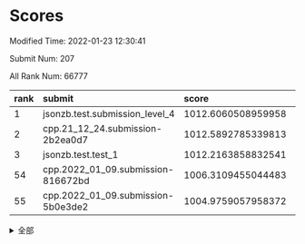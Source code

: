 # Scores

Modified Time: 2022-01-23 12:30:41

Submit Num: 207

All Rank Num: 66777

| rank |               submit               |       score        |       sigma        | pk_num |
| :--- | :--------------------------------- | :----------------- | :----------------- | :----- |
| 1    | jsonzb.test.submission_level_4     | 1012.6060508959958 | 0.8030403156488131 | 1291   |
| 2    | cpp.21_12_24.submission-2b2ea0d7   | 1012.5892785339813 | 0.7942085728296694 | 1290   |
| 3    | jsonzb.test.test_1                 | 1012.2163858832541 | 0.8058840248233317 | 1288   |
| 54   | cpp.2022_01_09.submission-816672bd | 1006.3109455044483 | 0.7520305018752724 | 1292   |
| 55   | cpp.2022_01_09.submission-5b0e3de2 | 1004.9759057958372 | 0.7139000336995054 | 1290   |


<details>
<summary>全部</summary>

| rank |                 submit                 |       score        |       sigma        | pk_num |
| :--- | :------------------------------------- | :----------------- | :----------------- | :----- |
| 1    | jsonzb.test.submission_level_4         | 1012.6060508959958 | 0.8030403156488131 | 1291   |
| 2    | cpp.21_12_24.submission-2b2ea0d7       | 1012.5892785339813 | 0.7942085728296694 | 1290   |
| 3    | jsonzb.test.test_1                     | 1012.2163858832541 | 0.8058840248233317 | 1288   |
| 4    | gobigger.level_3.submission_level_3_26 | 1011.5700623360405 | 0.7729084218154558 | 1294   |
| 5    | gobigger.level_3.submission_level_3_38 | 1011.4908408781464 | 0.7526240514502082 | 1292   |
| 6    | gobigger.level_3.submission_level_3_23 | 1011.2447640338586 | 0.7780246590781583 | 1285   |
| 7    | gobigger.level_3.submission_level_3_35 | 1011.2229374569916 | 0.7798605148552179 | 1289   |
| 8    | gobigger.level_3.submission_level_3_49 | 1011.2122046345141 | 0.7835414026021683 | 1290   |
| 9    | gobigger.level_3.submission_level_3_15 | 1011.1297432821486 | 0.7944231696504818 | 1285   |
| 10   | gobigger.level_3.submission_level_3_37 | 1010.9979930280477 | 0.7618946808878537 | 1287   |
| 11   | gobigger.level_3.submission_level_3_8  | 1010.9173078704683 | 0.7537701120396726 | 1284   |
| 12   | gobigger.level_3.submission_level_3_32 | 1010.7457521498253 | 0.7851819466982549 | 1288   |
| 13   | gobigger.level_3.submission_level_3_22 | 1010.6032781376125 | 0.7616830640746937 | 1292   |
| 14   | gobigger.level_3.submission_level_3_41 | 1010.5835560271772 | 0.742724958359904  | 1292   |
| 15   | gobigger.level_3.submission_level_3_4  | 1010.5798578371227 | 0.7759547420584805 | 1292   |
| 16   | gobigger.level_3.submission_level_3_13 | 1010.5743779719606 | 0.7511665356660222 | 1293   |
| 17   | gobigger.level_3.submission_level_3_31 | 1010.5475226207105 | 0.7481808906058293 | 1288   |
| 18   | gobigger.level_3.submission_level_3_43 | 1010.5067420833648 | 0.7758535178240471 | 1289   |
| 19   | gobigger.level_3.submission_level_3_29 | 1010.5037088393733 | 0.7707033932801505 | 1292   |
| 20   | gobigger.level_3.submission_level_3_36 | 1010.4318446550309 | 0.7816939357398076 | 1290   |
| 21   | gobigger.level_3.submission_level_3_16 | 1010.2897474435775 | 0.7644360325310435 | 1296   |
| 22   | gobigger.level_3.submission_level_3_44 | 1010.25934429595   | 0.7436077779252869 | 1289   |
| 23   | gobigger.level_3.submission_level_3_28 | 1010.2176777335512 | 0.7429067454918986 | 1294   |
| 24   | gobigger.level_3.submission_level_3_10 | 1010.1955378471567 | 0.7738895696111402 | 1291   |
| 25   | gobigger.level_3.submission_level_3_21 | 1010.1912404717972 | 0.7861198469202333 | 1293   |
| 26   | gobigger.level_3.submission_level_3_6  | 1010.1605144657525 | 0.77973574995657   | 1293   |
| 27   | gobigger.level_3.submission_level_3_20 | 1010.1367157550018 | 0.768245337864418  | 1287   |
| 28   | gobigger.level_3.submission_level_3_30 | 1010.1360869387998 | 0.7419440112530608 | 1297   |
| 29   | gobigger.level_3.submission_level_3_5  | 1010.1359110637922 | 0.7579884608449221 | 1293   |
| 30   | gobigger.level_3.submission_level_3_9  | 1009.9702729378027 | 0.7641645284801828 | 1292   |
| 31   | gobigger.level_3.submission_level_3_48 | 1009.9134265893033 | 0.7511076245121271 | 1290   |
| 32   | gobigger.level_3.submission_level_3_33 | 1009.8314640754342 | 0.7880347237546861 | 1282   |
| 33   | gobigger.level_3.submission_level_3_47 | 1009.8259296540419 | 0.7548497006367545 | 1295   |
| 34   | gobigger.level_3.submission_level_3_34 | 1009.7660462765607 | 0.7551732829540903 | 1283   |
| 35   | gobigger.level_3.submission_level_3_11 | 1009.7379305359218 | 0.7376961596657362 | 1285   |
| 36   | gobigger.level_3.submission_level_3_39 | 1009.6872893825102 | 0.7556465689790361 | 1293   |
| 37   | gobigger.level_3.submission_level_3_7  | 1009.6536064984198 | 0.7531493746241767 | 1288   |
| 38   | gobigger.level_3.submission_level_3_17 | 1009.6072063595793 | 0.7526872138557793 | 1290   |
| 39   | gobigger.level_3.submission_level_3_45 | 1009.476075368829  | 0.7491867607497393 | 1291   |
| 40   | gobigger.level_3.submission_level_3_12 | 1009.4582229832802 | 0.7639627162981475 | 1288   |
| 41   | gobigger.level_3.submission_level_3_46 | 1009.4476622380479 | 0.7460144152738933 | 1292   |
| 42   | gobigger.level_3.submission_level_3_24 | 1009.2100274380251 | 0.7569370848256689 | 1292   |
| 43   | gobigger.level_3.submission_level_3_14 | 1009.2002756574689 | 0.7520734046898943 | 1290   |
| 44   | gobigger.level_3.submission_level_3_18 | 1009.2000534082558 | 0.7626911986428355 | 1287   |
| 45   | gobigger.level_3.submission_level_3_19 | 1009.0085786393495 | 0.7326486225201448 | 1289   |
| 46   | gobigger.level_3.submission_level_3_1  | 1008.9828901002235 | 0.7485914465528811 | 1292   |
| 47   | gobigger.level_3.submission_level_3_27 | 1008.9490002564474 | 0.7624442815843017 | 1290   |
| 48   | gobigger.level_3.submission_level_3_40 | 1008.8348687927164 | 0.765425797220316  | 1291   |
| 49   | gobigger.level_3.submission_level_3_25 | 1008.6282380159155 | 0.7422795775640152 | 1289   |
| 50   | gobigger.level_3.submission_level_3_0  | 1008.5469763214979 | 0.7385664461919418 | 1289   |
| 51   | gobigger.level_3.submission_level_3_42 | 1008.4021034018223 | 0.7472204022406413 | 1288   |
| 52   | gobigger.level_3.submission_level_3_2  | 1008.2884670213245 | 0.7526600902726812 | 1296   |
| 53   | gobigger.level_3.submission_level_3_3  | 1008.2491383587252 | 0.7289488764133509 | 1294   |
| 54   | cpp.2022_01_09.submission-816672bd     | 1006.3109455044483 | 0.7520305018752724 | 1292   |
| 55   | cpp.2022_01_09.submission-5b0e3de2     | 1004.9759057958372 | 0.7139000336995054 | 1290   |
| 56   | gobigger.level_1.submission_level_1_7  | 1004.9349621862461 | 0.7093853605755892 | 1286   |
| 57   | gobigger.level_1.submission_level_1_23 | 1004.7397293516294 | 0.7294744906303126 | 1290   |
| 58   | gobigger.level_1.submission_level_1_12 | 1004.5829421632722 | 0.7146709357438402 | 1292   |
| 59   | gobigger.level_1.submission_level_1_9  | 1004.4422201640434 | 0.7189742715617641 | 1295   |
| 60   | gobigger.level_1.submission_level_1_11 | 1004.1940332886121 | 0.7325646464873588 | 1282   |
| 61   | gobigger.level_1.submission_level_1_10 | 1004.1130451137589 | 0.7183800848139219 | 1289   |
| 62   | gobigger.level_1.submission_level_1_35 | 1004.0050951553201 | 0.7114680495106114 | 1290   |
| 63   | gobigger.level_1.submission_level_1_39 | 1003.956474458873  | 0.7328618198065117 | 1292   |
| 64   | gobigger.level_1.submission_level_1_21 | 1003.935611102287  | 0.7267530421020164 | 1295   |
| 65   | gobigger.level_1.submission_level_1_26 | 1003.9267252381796 | 0.7272974765868406 | 1292   |
| 66   | gobigger.level_1.submission_level_1_24 | 1003.8916482290676 | 0.7015564890165136 | 1293   |
| 67   | gobigger.level_1.submission_level_1_3  | 1003.8612760009379 | 0.733634501061104  | 1293   |
| 68   | gobigger.level_1.submission_level_1_28 | 1003.7107512961038 | 0.7133902772105447 | 1291   |
| 69   | gobigger.level_1.submission_level_1_42 | 1003.6188601495129 | 0.7145101365859974 | 1289   |
| 70   | gobigger.level_1.submission_level_1_43 | 1003.5969543517    | 0.7074726500481732 | 1293   |
| 71   | gobigger.level_1.submission_level_1_32 | 1003.4779184139669 | 0.7112713374903836 | 1288   |
| 72   | gobigger.level_1.submission_level_1_48 | 1003.4734860821546 | 0.7165265387088603 | 1292   |
| 73   | gobigger.level_1.submission_level_1_6  | 1003.3912957751244 | 0.7180123729066729 | 1291   |
| 74   | gobigger.level_1.submission_level_1_29 | 1003.3123035117869 | 0.7208832793867856 | 1290   |
| 75   | gobigger.level_1.submission_level_1_20 | 1003.2575672021147 | 0.7171133053259715 | 1292   |
| 76   | gobigger.level_1.submission_level_1_45 | 1003.2456885427478 | 0.7215170492261841 | 1290   |
| 77   | gobigger.level_1.submission_level_1_38 | 1003.2372575742622 | 0.7173786919280962 | 1292   |
| 78   | gobigger.level_1.submission_level_1_13 | 1003.1775065576276 | 0.7203978421707682 | 1290   |
| 79   | gobigger.level_1.submission_level_1_47 | 1003.1377607797519 | 0.7118548199322562 | 1293   |
| 80   | gobigger.level_1.submission_level_1_36 | 1003.098692978858  | 0.7181333244289859 | 1290   |
| 81   | gobigger.level_1.submission_level_1_17 | 1003.0962584727099 | 0.7209124382563705 | 1288   |
| 82   | gobigger.level_1.submission_level_1_44 | 1003.0597165563939 | 0.7115962785996881 | 1290   |
| 83   | gobigger.level_1.submission_level_1_34 | 1003.0504515954998 | 0.7288889701912865 | 1291   |
| 84   | gobigger.level_1.submission_level_1_25 | 1003.0373913557671 | 0.7208550068440881 | 1296   |
| 85   | gobigger.level_1.submission_level_1_1  | 1003.0283432388393 | 0.7181110864460947 | 1292   |
| 86   | gobigger.level_1.submission_level_1_14 | 1003.000159301541  | 0.7194698151053742 | 1295   |
| 87   | gobigger.level_1.submission_level_1_41 | 1002.9772028698079 | 0.7132831123117964 | 1292   |
| 88   | gobigger.level_1.submission_level_1_31 | 1002.9377078172255 | 0.7019119482727736 | 1290   |
| 89   | gobigger.level_1.submission_level_1_18 | 1002.8783733660473 | 0.7126931373568328 | 1291   |
| 90   | gobigger.level_1.submission_level_1_19 | 1002.8558965660267 | 0.7087240652113399 | 1288   |
| 91   | gobigger.level_1.submission_level_1_2  | 1002.805509478888  | 0.7147246471024451 | 1286   |
| 92   | gobigger.level_1.submission_level_1_4  | 1002.7972813544069 | 0.7142718361081988 | 1288   |
| 93   | gobigger.level_1.submission_level_1_49 | 1002.7360534539555 | 0.7097457320917522 | 1288   |
| 94   | gobigger.level_1.submission_level_1_15 | 1002.6507465561147 | 0.7043788468147045 | 1291   |
| 95   | gobigger.level_1.submission_level_1_16 | 1002.6382947596709 | 0.7160400748534378 | 1296   |
| 96   | gobigger.level_1.submission_level_1_33 | 1002.6111336673115 | 0.6988263426521704 | 1290   |
| 97   | gobigger.level_1.submission_level_1_40 | 1002.5596741525949 | 0.7052365433427256 | 1291   |
| 98   | gobigger.level_1.submission_level_1_30 | 1002.5229278078156 | 0.7113938538838572 | 1291   |
| 99   | gobigger.level_1.submission_level_1_27 | 1002.3590028107294 | 0.7044615417518462 | 1287   |
| 100  | gobigger.level_1.submission_level_1_46 | 1002.3519330884596 | 0.7232880762017158 | 1294   |
| 101  | gobigger.level_1.submission_level_1_22 | 1002.3356084433461 | 0.716192365027621  | 1291   |
| 102  | gobigger.level_1.submission_level_1_37 | 1002.1459859902392 | 0.7127134087976695 | 1287   |
| 103  | gobigger.level_1.submission_level_1_5  | 1002.0880595594052 | 0.7099914763928    | 1295   |
| 104  | gobigger.level_1.submission_level_1_8  | 1002.0725836209858 | 0.7122249274912624 | 1284   |
| 105  | gobigger.level_1.submission_level_1_0  | 1001.9099718930603 | 0.6964994625764387 | 1286   |
| 106  | gobigger.random.submission_random_22   | 996.8311360875348  | 0.7096018719129528 | 1290   |
| 107  | gobigger.random.submission_random_13   | 996.7492257817921  | 0.7082660458791122 | 1286   |
| 108  | gobigger.random.submission_random_27   | 996.6355139769269  | 0.7012343393752289 | 1290   |
| 109  | gobigger.random.submission_random_47   | 996.6341935207148  | 0.7095914984234226 | 1292   |
| 110  | gobigger.random.submission_random_33   | 996.5916886032671  | 0.7034475286947292 | 1288   |
| 111  | gobigger.random.submission_random_45   | 996.5762076224676  | 0.719079887354165  | 1292   |
| 112  | gobigger.random.submission_random_28   | 996.564214457115   | 0.7195144823523    | 1293   |
| 113  | gobigger.random.submission_random_4    | 996.54198908255    | 0.7123884073072627 | 1286   |
| 114  | gobigger.random.submission_random_40   | 996.5054776754823  | 0.7115602118312376 | 1291   |
| 115  | gobigger.random.submission_random_10   | 996.3911955931969  | 0.7139404915107646 | 1288   |
| 116  | gobigger.random.submission_random_41   | 996.367837303035   | 0.7091603346007309 | 1295   |
| 117  | gobigger.random.submission_random_5    | 996.2598835597486  | 0.7029979585676615 | 1292   |
| 118  | gobigger.random.submission_random_30   | 996.2541262024861  | 0.7079206547629349 | 1292   |
| 119  | gobigger.random.submission_random_37   | 996.2534641449312  | 0.7138407936476342 | 1293   |
| 120  | gobigger.random.submission_random_12   | 996.2368572870805  | 0.7082279227654854 | 1290   |
| 121  | gobigger.random.submission_random_16   | 996.2237217225951  | 0.7314470306829892 | 1292   |
| 122  | gobigger.random.submission_random_15   | 996.1859337438327  | 0.6976665884910549 | 1291   |
| 123  | gobigger.random.submission_random_46   | 996.1396512026461  | 0.7078446592625487 | 1290   |
| 124  | gobigger.random.submission_random_36   | 996.1005652292783  | 0.727476943010445  | 1288   |
| 125  | gobigger.random.submission_random_38   | 996.031809704548   | 0.7071041457740566 | 1283   |
| 126  | gobigger.random.submission_random_31   | 996.0238810550052  | 0.7029048643258025 | 1292   |
| 127  | gobigger.random.submission_random_44   | 995.9555903681785  | 0.7273890055585173 | 1284   |
| 128  | gobigger.random.submission_random_35   | 995.8976804880539  | 0.7177506091965957 | 1294   |
| 129  | gobigger.random.submission_random_9    | 995.8895055806328  | 0.7281637611500644 | 1295   |
| 130  | gobigger.random.submission_random_18   | 995.852183424603   | 0.7119475309852122 | 1288   |
| 131  | gobigger.random.submission_random_42   | 995.8468721589428  | 0.7047303858783133 | 1293   |
| 132  | gobigger.random.submission_random_43   | 995.7667687800111  | 0.7122789998839798 | 1291   |
| 133  | gobigger.random.submission_random_1    | 995.7497072299221  | 0.7001019497778588 | 1290   |
| 134  | gobigger.random.submission_random_14   | 995.746325285074   | 0.6981436002951809 | 1291   |
| 135  | gobigger.random.submission_random_25   | 995.6715278641788  | 0.6976596597401103 | 1291   |
| 136  | gobigger.random.submission_random_23   | 995.5438451848563  | 0.7098327574880924 | 1292   |
| 137  | gobigger.random.submission_random_20   | 995.5358360169317  | 0.7206246494892847 | 1290   |
| 138  | gobigger.random.submission_random_19   | 995.5328491952528  | 0.7235518090365126 | 1288   |
| 139  | gobigger.random.submission_random_8    | 995.4866313144878  | 0.719867010347749  | 1293   |
| 140  | gobigger.random.submission_random_3    | 995.4628142885501  | 0.7026674729002167 | 1289   |
| 141  | gobigger.random.submission_random_32   | 995.4569180818617  | 0.6938530075868244 | 1288   |
| 142  | gobigger.random.submission_random_21   | 995.3167462264028  | 0.7209658692170615 | 1289   |
| 143  | gobigger.random.submission_random_7    | 995.2273798995058  | 0.718883442513069  | 1288   |
| 144  | gobigger.random.submission_random_6    | 995.2068677281729  | 0.6976068378273266 | 1292   |
| 145  | gobigger.random.submission_random_17   | 995.2041096727814  | 0.7126933502280519 | 1287   |
| 146  | gobigger.random.submission_random_11   | 995.1473566279012  | 0.7237289204618118 | 1288   |
| 147  | gobigger.random.submission_random_48   | 995.1152684751434  | 0.70910493126574   | 1289   |
| 148  | gobigger.random.submission_random_26   | 994.9359010992855  | 0.6966945605069688 | 1292   |
| 149  | gobigger.random.submission_random_34   | 994.9348070368397  | 0.7330931531749822 | 1291   |
| 150  | gobigger.random.submission_random_24   | 994.9221924943932  | 0.7167459446171104 | 1291   |
| 151  | gobigger.random.submission_random_29   | 994.7446265565035  | 0.7221239294175157 | 1293   |
| 152  | gobigger.random.submission_random_2    | 994.6494710879955  | 0.7214897271031553 | 1289   |
| 153  | gobigger.random.submission_random_0    | 994.5907331860179  | 0.7215223717167148 | 1293   |
| 154  | gobigger.random.submission_random_39   | 994.2750124308938  | 0.7193760327296567 | 1289   |
| 155  | gobigger.level_2.submission_level_2_32 | 993.6605198076442  | 0.7301278695236929 | 1289   |
| 156  | gobigger.level_2.submission_level_2_17 | 993.5311706881008  | 0.7317022794052475 | 1295   |
| 157  | gobigger.random.submission_random_49   | 993.5246064966518  | 0.7131988735187047 | 1290   |
| 158  | gobigger.level_2.submission_level_2_46 | 993.4958762538834  | 0.7300171369545343 | 1293   |
| 159  | gobigger.level_2.submission_level_2_2  | 993.4205718574188  | 0.7364675730368567 | 1290   |
| 160  | gobigger.level_2.submission_level_2_13 | 993.3800992019716  | 0.7191923460460576 | 1293   |
| 161  | gobigger.level_2.submission_level_2_25 | 993.2878661418514  | 0.7469691431124951 | 1288   |
| 162  | gobigger.level_2.submission_level_2_30 | 993.0336521651644  | 0.7391103271736347 | 1295   |
| 163  | gobigger.level_2.submission_level_2_5  | 992.9385679373004  | 0.7356438177155056 | 1289   |
| 164  | gobigger.level_2.submission_level_2_20 | 992.9262291908809  | 0.7291819113993807 | 1290   |
| 165  | gobigger.level_2.submission_level_2_34 | 992.9179607429721  | 0.7253239939983528 | 1286   |
| 166  | gobigger.level_2.submission_level_2_26 | 992.86355070547    | 0.7272031373613155 | 1292   |
| 167  | gobigger.level_2.submission_level_2_0  | 992.7835328557456  | 0.7351144099405331 | 1286   |
| 168  | gobigger.level_2.submission_level_2_12 | 992.7549986424194  | 0.7369554415737866 | 1290   |
| 169  | gobigger.level_2.submission_level_2_16 | 992.6873436228757  | 0.725479162154533  | 1284   |
| 170  | gobigger.level_2.submission_level_2_49 | 992.6614424748697  | 0.7417783048363175 | 1293   |
| 171  | gobigger.level_2.submission_level_2_1  | 992.5082358783214  | 0.7366372972115712 | 1295   |
| 172  | gobigger.level_2.submission_level_2_21 | 992.3111778304825  | 0.7380267177846727 | 1288   |
| 173  | gobigger.level_2.submission_level_2_44 | 992.2948409123417  | 0.7382325194000692 | 1292   |
| 174  | gobigger.level_2.submission_level_2_38 | 992.263818084024   | 0.7435771502871436 | 1290   |
| 175  | gobigger.level_2.submission_level_2_14 | 992.236241073663   | 0.7286908883304747 | 1290   |
| 176  | gobigger.level_2.submission_level_2_42 | 992.1236039033995  | 0.7513010543785469 | 1294   |
| 177  | gobigger.level_2.submission_level_2_29 | 992.1160107391911  | 0.7588209108032447 | 1289   |
| 178  | gobigger.level_2.submission_level_2_24 | 992.1091808292141  | 0.7547054968318866 | 1289   |
| 179  | gobigger.level_2.submission_level_2_48 | 992.0914669569366  | 0.7566800036700655 | 1291   |
| 180  | gobigger.level_2.submission_level_2_18 | 992.0486549241931  | 0.7334546237503609 | 1285   |
| 181  | gobigger.level_2.submission_level_2_22 | 992.0312368643607  | 0.7465787274600085 | 1292   |
| 182  | gobigger.level_2.submission_level_2_36 | 992.0155213979684  | 0.7566388927846381 | 1298   |
| 183  | gobigger.level_2.submission_level_2_45 | 991.9129100404532  | 0.733476435651103  | 1289   |
| 184  | gobigger.level_2.submission_level_2_39 | 991.9041209421597  | 0.736128188094446  | 1297   |
| 185  | gobigger.level_2.submission_level_2_37 | 991.8691267359194  | 0.7340202985199645 | 1291   |
| 186  | gobigger.level_2.submission_level_2_47 | 991.8368237821898  | 0.7459508672530665 | 1291   |
| 187  | gobigger.level_2.submission_level_2_15 | 991.8194464585562  | 0.7694019631290143 | 1286   |
| 188  | gobigger.level_2.submission_level_2_7  | 991.8182580057934  | 0.744983510809787  | 1290   |
| 189  | gobigger.level_2.submission_level_2_40 | 991.7913373364407  | 0.7470552514757863 | 1288   |
| 190  | gobigger.level_2.submission_level_2_31 | 991.7393828028007  | 0.7328439216853142 | 1297   |
| 191  | gobigger.level_2.submission_level_2_3  | 991.7341871426781  | 0.7331539411796919 | 1286   |
| 192  | gobigger.level_2.submission_level_2_28 | 991.6948103705736  | 0.7460056290146594 | 1292   |
| 193  | gobigger.level_2.submission_level_2_6  | 991.6848981913218  | 0.7405741775257454 | 1290   |
| 194  | gobigger.level_2.submission_level_2_35 | 991.631294564055   | 0.7493381857218714 | 1292   |
| 195  | gobigger.level_2.submission_level_2_23 | 991.5775759251566  | 0.7506295782153254 | 1290   |
| 196  | gobigger.level_2.submission_level_2_43 | 991.5517614487302  | 0.7344285258858662 | 1289   |
| 197  | gobigger.level_2.submission_level_2_8  | 991.5043141752492  | 0.7587648180530986 | 1291   |
| 198  | gobigger.level_2.submission_level_2_41 | 991.4605039236441  | 0.7408519279445671 | 1291   |
| 199  | gobigger.level_2.submission_level_2_4  | 991.2303735685076  | 0.7573675404368039 | 1290   |
| 200  | gobigger.level_2.submission_level_2_11 | 991.2052945639301  | 0.7771159815982217 | 1291   |
| 201  | gobigger.level_2.submission_level_2_27 | 991.2034145033997  | 0.74092311919198   | 1288   |
| 202  | gobigger.level_2.submission_level_2_9  | 991.1450256055018  | 0.732472289888613  | 1290   |
| 203  | gobigger.level_2.submission_level_2_19 | 990.5220713308772  | 0.7751833293194147 | 1291   |
| 204  | gobigger.level_2.submission_level_2_10 | 990.500010186767   | 0.748206877560448  | 1291   |
| 205  | gobigger.level_2.submission_level_2_33 | 989.9251568824021  | 0.7766206246185002 | 1292   |
| 206  | gobigger.none.submission_none_1        | 977.8197393237683  | 1.3313922816479458 | 1290   |
| 207  | gobigger.none.submission_none_0        | 975.4367455108975  | 1.4272721282575669 | 1290   |

</details>